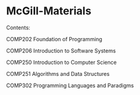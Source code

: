 # McGill-Materials
Contents:

COMP202 Foundation of Programming

COMP206 Introduction to Software Systems

COMP250 Introduction to Computer Science

COMP251 Algorithms and Data Structures

COMP302 Programming Languages and Paradigms